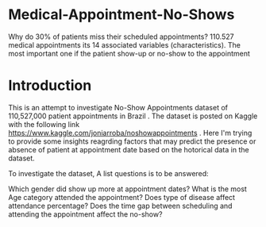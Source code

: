 # Medical-Appointment-No-Shows
Why do 30% of patients miss their scheduled appointments?
110.527 medical appointments its 14 associated variables (characteristics). The most important one if the patient show-up or no-show to the appointment

# Introduction
This is an attempt to investigate No-Show Appointments dataset of 110,527,000 patient appointments in Brazil . 
The dataset is posted on Kaggle with the following link https://www.kaggle.com/joniarroba/noshowappointments . 
Here I'm trying to provide some insights reagrding factors that may predict the presence or absence of patient at appointment date based on the hotorical data in the dataset.


To investigate the dataset, A list questions is to be answered:


Which gender did show up more at appointment dates?
What is the most Age category attended the appointment?
Does type of disease affect attendance percentage?
Does the time gap between scheduling and attending the appointment affect the no-show?
